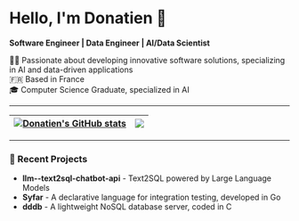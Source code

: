 # Hello, I'm Donatien 👋

**Software Engineer | Data Engineer | AI/Data Scientist**

👨‍💻 Passionate about developing innovative software solutions, specializing in AI and data-driven applications  
🇫🇷 Based in France  
🎓 Computer Science Graduate, specialized in AI  

---

| <a href="https://github.com/dinyad-prog00"><img align="center" src="https://github-readme-stats.vercel.app/api?username=dinyad-prog00&show_icons=true&include_all_commits=true&theme=buefy&hide_border=true" alt="Donatien's GitHub stats" /></a> | <a href="https://github.com/dinyad-prog00"><img align="center" src="https://github-readme-stats.vercel.app/api/top-langs/?username=dinyad-prog00&langs_count=8&size_weight=0.5&count_weight=0.5&hide=html,php,blade,css&layout=compact&theme=buefy&hide_border=true" /></a> |
| ------------- | ------------- |
---

### 📂 Recent Projects
- **llm--text2sql-chatbot-api** - Text2SQL powered by Large Language Models
- **Syfar** - A declarative language for integration testing, developed in Go
- **dddb** - A lightweight NoSQL database server, coded in C
